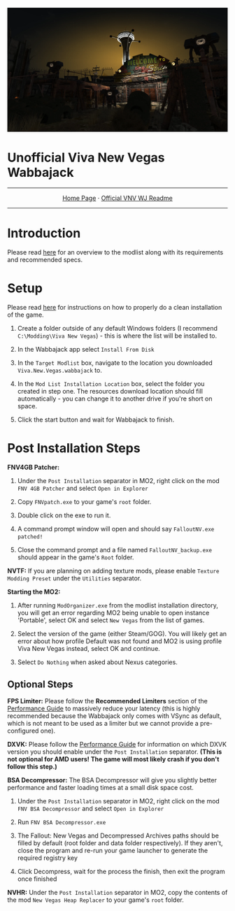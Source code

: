 <img src= "https://github.com/zpok3/Viva-New-Vegas-Unofficial-Wabbajack/blob/main/background.webp" target="_blank"></a>

# Unofficial Viva New Vegas Wabbajack
---

<p align="center">
 <a href="https://vivanewvegas.moddinglinked.com/">Home Page</a> ·
  <a href="https://vivanewvegas.moddinglinked.com/wabbajack.html">Official VNV WJ Readme</a>

---

# Introduction

Please read [here](https://vivanewvegas.moddinglinked.com/intro.html) for an overview to the modlist along with its requirements and recommended specs.

# Setup

Please read [here](https://vivanewvegas.moddinglinked.com/setup.html) for instructions on how to properly do a clean installation of the game.

1. Create a folder outside of any default Windows folders (I recommend `C:\Modding\Viva New Vegas`) - this is where the list will be installed to.

2. In the Wabbajack app select `Install From Disk`

3. In the `Target Modlist` box, navigate to the location you downloaded `Viva.New.Vegas.wabbajack` to.

4. In the `Mod List Installation Location` box, select the folder you created in step one. The resources download location should fill automatically - you can change it to another drive if you're short on space.

5. Click the start button and wait for Wabbajack to finish.

# Post Installation Steps

**FNV4GB Patcher:**
1. Under the `Post Installation` separator in MO2, right click on the mod `FNV 4GB Patcher` and select `Open in Explorer`

2. Copy `FNVpatch.exe` to your game's `root` folder.

3. Double click on the exe to run it.

4. A command prompt window will open and should say `FalloutNV.exe patched!`

5. Close the command prompt and a file named `FalloutNV_backup.exe` should appear in the game's `Root` folder.

**NVTF:** If you are planning on adding texture mods, please enable `Texture Modding Preset` under the `Utilities` separator.

**Starting the MO2:** 
1. After running `ModOrganizer.exe` from the modlist installation directory, you will get an error regarding MO2 being unable to open instance 'Portable', select OK and select `New Vegas` from the list of games.

2. Select the version of the game (either Steam/GOG). You will likely get an error about how profile Default was not found and MO2 is using profile Viva New Vegas instead, select OK and continue.

3. Select `Do Nothing` when asked about Nexus categories.

## Optional Steps

**FPS Limiter:** Please follow the **Recommended Limiters** section of the [Performance Guide](https://performance.moddinglinked.com/falloutnv.html#RecommendedLimiters) to massively reduce your latency (this is highly recommended because the Wabbajack only comes with VSync as default, which is not meant to be used as a limiter but we cannot provide a pre-configured one).

**DXVK:** Please follow the [Performance Guide](https://performance.moddinglinked.com/falloutnv.html) for information on which DXVK version you should enable under the `Post Installation` separator. **(This is not optional for AMD users! The game will most likely crash if you don't follow this step.)** 

**BSA Decompressor:** The BSA Decompressor will give you slightly better performance and faster loading times at a small disk space cost.

1. Under the `Post Installation` separator in MO2, right click on the mod `FNV BSA Decompressor` and select `Open in Explorer`

2. Run `FNV BSA Decompressor.exe`

3. The Fallout: New Vegas and Decompressed Archives paths should be filled by default (root folder and data folder respectively). If they aren't, close the program and re-run your game launcher to generate the required registry key

4. Click Decompress, wait for the process the finish, then exit the program once finished

**NVHR:** Under the `Post Installation` separator in MO2, copy the contents of the mod `New Vegas Heap Replacer` to your game's `root` folder.
